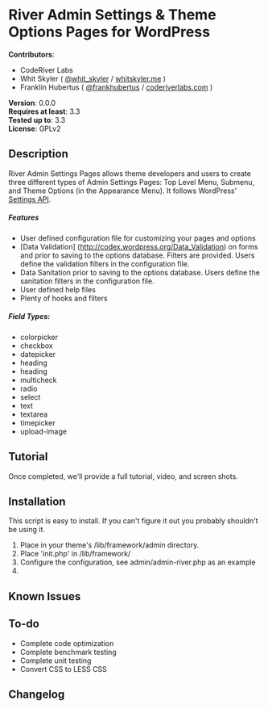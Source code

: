 # River Admin Settings & Theme Options Pages for WordPress

**Contributors**:

* CodeRiver Labs
* Whit Skyler ( [@whit_skyler](http://twitter.com/whit_skyler ) / [whitskyler.me](http://whitskyler.me/) )
* Franklin Hubertus ( [@frankhubertus](http://twitter.com/frankhuberts ) / [coderiverlabs.com](http://coderiverlabs.com/) )

**Version**: 0.0.0   
**Requires at least**: 3.3  
**Tested up to**: 3.3  
**License**: GPLv2  

## Description

River Admin Settings Pages allows theme developers and users to create three different types of Admin Settings Pages:  Top Level Menu, Submenu, and Theme Options (in the Appearance Menu).  It follows WordPress' [Settings API](http://codex.wordpress.org/Settings_API).

##### Features
* User defined configuration file for customizing your pages and options
* [Data Validation] (http://codex.wordpress.org/Data_Validation) on forms and prior to saving to the options database. Filters are provided.  Users define the validation filters in the configuration file.
* Data Sanitation prior to saving to the options database. Users define the sanitation filters in the configuration file.
* User defined help files
* Plenty of hooks and filters

##### Field Types:
* colorpicker
* checkbox
* datepicker
* heading
* heading
* multicheck
* radio
* select 
* text
* textarea
* timepicker
* upload-image

## Tutorial
Once completed, we'll provide a full tutorial, video, and screen shots.

## Installation

This script is easy to install. If you can't figure it out you probably shouldn't be using it.

1. Place in your theme's /lib/framework/admin directory.
2. Place 'init.php' in /lib/framework/
3. Configure the configuration, see admin/admin-river.php as an example
4. 

## Known Issues



## To-do
* Complete code optimization
* Complete benchmark testing
* Complete unit testing
* Convert CSS to LESS CSS

## Changelog

